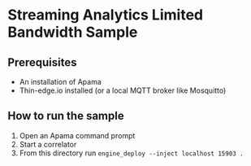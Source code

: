 # Streaming Analytics Limited Bandwidth Sample

## Prerequisites
* An installation of Apama
* Thin-edge.io installed (or a local MQTT broker like Mosquitto)

## How to run the sample
1. Open an Apama command prompt
2. Start a correlator
3. From this directory run `engine_deploy --inject localhost 15903 .`
